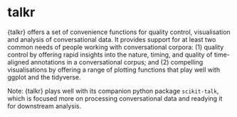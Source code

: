 # talkr
{talkr} offers a set of convenience functions for quality control, visualisation and analysis of conversational data. It provides support for at least two common needs of people working with conversational corpora: (1) quality control by offering rapid insights into the nature, timing, and quality of time-aligned annotations in a conversational corpus; and (2) compelling visualisations by offering a range of plotting functions that play well with ggplot and the tidyverse. 

Note: {talkr} plays well with its companion python package `scikit-talk`, which is focused more on processing conversational data and readying it for downstream analysis.
